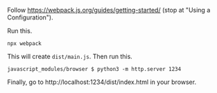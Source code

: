 Follow https://webpack.js.org/guides/getting-started/ (stop at "Using a Configuration").

Run this.

```
npx webpack
```

This will create `dist/main.js`. Then run this.

```
javascript_modules/browser $ python3 -m http.server 1234
```

Finally, go to http://localhost:1234/dist/index.html in your browser.
